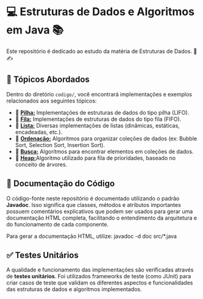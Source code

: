 # 💻 Estruturas de Dados e Algoritmos em Java 📚

Este repositório é dedicado ao estudo da matéria de Estruturas de Dados. 📓✍️

## 📌 Tópicos Abordados

Dentro do diretório `codigo/`, você encontrará implementações e exemplos relacionados aos seguintes tópicos:

* 📁 [**Pilha:**](./codigo/pilha/) Implementações de estruturas de dados do tipo pilha (LIFO).
* 📁 [**Fila:**](./codigo/fila/) Implementações de estruturas de dados do tipo fila (FIFO).
* 📁 [**Lista:**](./codigo/lista/) Diversas implementações de listas (dinâmicas, estáticas, encadeadas, etc.).
* 📁 [**Ordenação:**](./codigo/ordenacao) Algoritmos para organizar coleções de dados (ex: Bubble Sort, Selection Sort, Insertion Sort).
* 📁 [**Busca:**](./codigo/busca) Algoritmos para encontrar elementos em coleções de dados.
* 📁 [**Heap:**](./codigo/heap)Algoritmo utilizado para fila de prioridades, baseado no conceito de árvores.

## 📄 Documentação do Código

O código-fonte neste repositório é documentado utilizando o padrão **Javadoc**. Isso significa que classes, métodos e atributos importantes possuem comentários explicativos que podem ser usados para gerar uma documentação HTML completa, facilitando o entendimento da arquitetura e do funcionamento de cada componente.

Para gerar a documentação HTML, utilize: javadoc -d doc src/*.java

## ✅ Testes Unitários

A qualidade e funcionamento das implementações são verificadas através de **testes unitários**. Foi utilizados frameworks de teste (como JUnit) para criar casos de teste que validam os diferentes aspectos e funcionalidades das estruturas de dados e algoritmos implementados.
